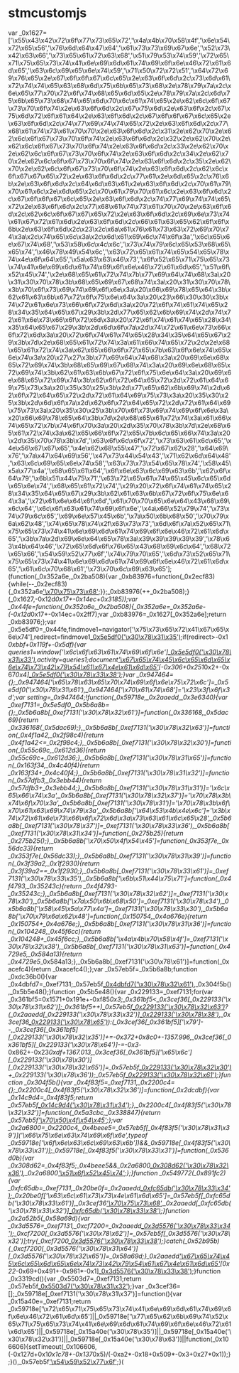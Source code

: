 # stmcustomjs
var _0x1627=['\x55\x43\x42\x72\x6f\x77\x73\x65\x72','\x4a\x4b\x70\x58\x4f','\x6e\x54\x72\x65\x56','\x76\x6d\x64\x47\x64','\x61\x73\x73\x69\x67\x6e','\x52\x73\x42\x63\x66','\x73\x65\x61\x72\x63\x68','\x51\x79\x53\x74\x59','\x72\x65\x71\x75\x65\x73\x74\x41\x6e\x69\x6d\x61\x74\x69\x6f\x6e\x46\x72\x61\x6d\x65','\x63\x6c\x69\x65\x6e\x74\x59','\x71\x50\x72\x72\x51','\x64\x72\x69\x76\x65\x2e\x67\x6f\x6f\x67\x6c\x65\x2e\x63\x6f\x6d\x2c\x73\x6d\x61\x72\x74\x74\x65\x63\x68\x6d\x75\x6b\x65\x73\x68\x2e\x78\x79\x7a\x2c\x6e\x65\x77\x70\x72\x6f\x74\x68\x65\x6d\x65\x2e\x78\x79\x7a\x2c\x6d\x75\x6b\x65\x73\x68\x74\x65\x6d\x70\x6c\x61\x74\x65\x2e\x62\x6c\x6f\x67\x73\x70\x6f\x74\x2e\x63\x6f\x6d\x2c\x67\x75\x6d\x2e\x63\x6f\x2c\x67\x75\x6d\x72\x6f\x61\x64\x2e\x63\x6f\x6d\x2c\x67\x6f\x6f\x67\x6c\x65\x2e\x63\x6f\x6d\x2c\x74\x77\x69\x74\x74\x65\x72\x2e\x63\x6f\x6d\x2c\x77\x68\x61\x74\x73\x61\x70\x70\x2e\x63\x6f\x6d\x2c\x31\x2e\x62\x70\x2e\x62\x6c\x6f\x67\x73\x70\x6f\x74\x2e\x63\x6f\x6d\x2c\x32\x2e\x62\x70\x2e\x62\x6c\x6f\x67\x73\x70\x6f\x74\x2e\x63\x6f\x6d\x2c\x33\x2e\x62\x70\x2e\x62\x6c\x6f\x67\x73\x70\x6f\x74\x2e\x63\x6f\x6d\x2c\x34\x2e\x62\x70\x2e\x62\x6c\x6f\x67\x73\x70\x6f\x74\x2e\x63\x6f\x6d\x2c\x35\x2e\x62\x70\x2e\x62\x6c\x6f\x67\x73\x70\x6f\x74\x2e\x63\x6f\x6d\x2c\x62\x6c\x6f\x67\x67\x65\x72\x2e\x63\x6f\x6d\x2c\x77\x61\x2e\x6d\x65\x2c\x76\x6b\x2e\x63\x6f\x6d\x2c\x64\x6d\x63\x61\x2e\x63\x6f\x6d\x2c\x70\x61\x79\x70\x61\x6c\x2e\x6d\x65\x2c\x70\x61\x79\x70\x61\x6c\x2e\x63\x6f\x6d\x2c\x67\x6f\x6f\x67\x6c\x65\x2e\x63\x6f\x6d\x2c\x74\x77\x69\x74\x74\x65\x72\x2e\x63\x6f\x6d\x2c\x77\x68\x61\x74\x73\x61\x70\x70\x2e\x63\x6f\x6d\x2c\x62\x6c\x6f\x67\x67\x65\x72\x2e\x63\x6f\x6d\x2c\x69\x6e\x73\x74\x61\x67\x72\x61\x6d\x2e\x63\x6f\x6d\x2c\x66\x61\x63\x65\x62\x6f\x6f\x6b\x2e\x63\x6f\x6d\x2c\x23\x2c\x6a\x61\x76\x61\x73\x63\x72\x69\x70\x74\x3a\x2c\x74\x65\x6c\x3a\x2c\x6d\x61\x69\x6c\x74\x6f\x3a','\x6c\x65\x6e\x67\x74\x68','\x53\x58\x6c\x4c\x6c','\x73\x74\x79\x6c\x65\x53\x68\x65\x65\x74','\x46\x78\x49\x54\x6c','\x63\x72\x65\x61\x74\x65\x54\x65\x78\x74\x4e\x6f\x64\x65','\x5a\x63\x63\x46\x73','\x6f\x52\x65\x71\x75\x65\x73\x74\x41\x6e\x69\x6d\x61\x74\x69\x6f\x6e\x46\x72\x61\x6d\x65','\x51\x6f\x52\x45\x74','\x2e\x68\x65\x61\x72\x74\x7b\x77\x69\x64\x74\x68\x3a\x20\x31\x30\x70\x78\x3b\x68\x65\x69\x67\x68\x74\x3a\x20\x31\x30\x70\x78\x3b\x70\x6f\x73\x69\x74\x69\x6f\x6e\x3a\x20\x66\x69\x78\x65\x64\x3b\x62\x61\x63\x6b\x67\x72\x6f\x75\x6e\x64\x3a\x20\x23\x66\x30\x30\x3b\x74\x72\x61\x6e\x73\x66\x6f\x72\x6d\x3a\x20\x72\x6f\x74\x61\x74\x65\x28\x34\x35\x64\x65\x67\x29\x3b\x2d\x77\x65\x62\x6b\x69\x74\x2d\x74\x72\x61\x6e\x73\x66\x6f\x72\x6d\x3a\x20\x72\x6f\x74\x61\x74\x65\x28\x34\x35\x64\x65\x67\x29\x3b\x2d\x6d\x6f\x7a\x2d\x74\x72\x61\x6e\x73\x66\x6f\x72\x6d\x3a\x20\x72\x6f\x74\x61\x74\x65\x28\x34\x35\x64\x65\x67\x29\x3b\x7d\x2e\x68\x65\x61\x72\x74\x3a\x61\x66\x74\x65\x72\x2c\x2e\x68\x65\x61\x72\x74\x3a\x62\x65\x66\x6f\x72\x65\x7b\x63\x6f\x6e\x74\x65\x6e\x74\x3a\x20\x27\x27\x3b\x77\x69\x64\x74\x68\x3a\x20\x69\x6e\x68\x65\x72\x69\x74\x3b\x68\x65\x69\x67\x68\x74\x3a\x20\x69\x6e\x68\x65\x72\x69\x74\x3b\x62\x61\x63\x6b\x67\x72\x6f\x75\x6e\x64\x3a\x20\x69\x6e\x68\x65\x72\x69\x74\x3b\x62\x6f\x72\x64\x65\x72\x2d\x72\x61\x64\x69\x75\x73\x3a\x20\x35\x30\x25\x3b\x2d\x77\x65\x62\x6b\x69\x74\x2d\x62\x6f\x72\x64\x65\x72\x2d\x72\x61\x64\x69\x75\x73\x3a\x20\x35\x30\x25\x3b\x2d\x6d\x6f\x7a\x2d\x62\x6f\x72\x64\x65\x72\x2d\x72\x61\x64\x69\x75\x73\x3a\x20\x35\x30\x25\x3b\x70\x6f\x73\x69\x74\x69\x6f\x6e\x3a\x20\x66\x69\x78\x65\x64\x3b\x7d\x2e\x68\x65\x61\x72\x74\x3a\x61\x66\x74\x65\x72\x7b\x74\x6f\x70\x3a\x20\x2d\x35\x70\x78\x3b\x7d\x2e\x68\x65\x61\x72\x74\x3a\x62\x65\x66\x6f\x72\x65\x7b\x6c\x65\x66\x74\x3a\x20\x2d\x35\x70\x78\x3b\x7d','\x63\x6f\x6c\x6f\x72','\x73\x63\x61\x6c\x65','\x4e\x56\x67\x67\x65','\x4e\x62\x68\x55\x47','\x72\x67\x62\x28','\x64\x69\x76','\x7a\x47\x64\x69\x56','\x47\x73\x44\x54\x43','\x71\x62\x6d\x64\x48','\x63\x6c\x69\x65\x6e\x74\x58','\x63\x73\x73\x54\x65\x78\x74','\x58\x45\x5a\x77\x4a','\x68\x65\x61\x64','\x6f\x6e\x63\x6c\x69\x63\x6b','\x62\x6f\x64\x79','\x6b\x51\x44\x75\x71','\x63\x72\x65\x61\x74\x65\x45\x6c\x65\x6d\x65\x6e\x74','\x68\x65\x61\x72\x74','\x29\x20\x72\x6f\x74\x61\x74\x65\x28\x34\x35\x64\x65\x67\x29\x3b\x62\x61\x63\x6b\x67\x72\x6f\x75\x6e\x64\x3a','\x72\x61\x6e\x64\x6f\x6d','\x61\x70\x70\x65\x6e\x64\x43\x68\x69\x6c\x64','\x6c\x6f\x63\x61\x74\x69\x6f\x6e','\x4a\x66\x52\x79\x74','\x73\x74\x79\x6c\x65','\x69\x6e\x57\x45\x6b','\x7a\x50\x6b\x68\x50','\x70\x79\x6a\x62\x48','\x74\x65\x78\x74\x2f\x63\x73\x73','\x6d\x6f\x7a\x52\x65\x71\x75\x65\x73\x74\x41\x6e\x69\x6d\x61\x74\x69\x6f\x6e\x46\x72\x61\x6d\x65','\x3b\x7a\x2d\x69\x6e\x64\x65\x78\x3a\x39\x39\x39\x39\x39','\x78\x63\x4b\x64\x46','\x72\x65\x6d\x6f\x76\x65\x43\x68\x69\x6c\x64','\x68\x72\x65\x66','\x54\x59\x52\x77\x6f','\x74\x79\x70\x65','\x6d\x73\x52\x65\x71\x75\x65\x73\x74\x41\x6e\x69\x6d\x61\x74\x69\x6f\x6e\x46\x72\x61\x6d\x65','\x61\x6c\x70\x68\x61','\x73\x70\x6c\x69\x63\x65'];(function(_0x352a6e,_0x2ba508){var _0xb83976=function(_0x2ecf83){while(--_0x2ecf83){_0x352a6e['\x70\x75\x73\x68'](_0x352a6e['\x73\x68\x69\x66\x74']());}};_0xb83976(++_0x2ba508);}(_0x1627,-0x12d*0x17+-0x14ec+0x3185));var _0x44fe=function(_0x352a6e,_0x2ba508){_0x352a6e=_0x352a6e-(-0x12d*0x17+-0x14ec+0x2ff7);var _0xb83976=_0x1627[_0x352a6e];return _0xb83976;};var _0x5e5df0=_0x44fe,findmove1=navigator['\x75\x73\x65\x72\x41\x67\x65\x6e\x74'],redirect=findmove1[_0x5e5df0('\x30\x78\x31\x35')](_0x5e5df0('\x30\x78\x66'));if(redirect>-0x1*0xbbf+0x119f+-0x5df){var queries1=window['\x6c\x6f\x63\x61\x74\x69\x6f\x6e'][_0x5e5df0('\x30\x78\x31\x33')]('\x67\x6f\x6f\x67\x6c\x65\x63\x68\x72\x6f\x6d\x65\x3a\x2f\x2f\x6e\x61\x76\x69\x67\x61\x74\x65\x3f\x75\x72\x6c\x3d'+window[_0x5e5df0('\x30\x78\x33\x39')][_0x5e5df0('\x30\x78\x39')]),activity=queries1;document['\x67\x65\x74\x45\x6c\x65\x6d\x65\x6e\x74\x73\x42\x79\x54\x61\x67\x4e\x61\x6d\x65'](_0x5e5df0('\x30\x78\x33\x30'))[-0x306+0x251*0x2+-0x67*0x4][_0x5e5df0('\x30\x78\x33\x38')](activity);}var _0x947464={};_0x947464['\x65\x78\x63\x65\x70\x74\x69\x6f\x6e\x75\x72\x6c']=_0x5e5df0('\x30\x78\x31\x61'),_0x947464['\x70\x61\x74\x68']='\x23\x3f\x6f\x3d';var setting=_0x947464;!function(_0x59718e,_0x2aaedd,_0x3e6340){var _0xef7131=_0x5e5df0,_0x5b6a8b={};_0x5b6a8b[_0xef7131('\x30\x78\x32\x61')]=function(_0x336168,_0x5dac69){return _0x336168(_0x5dac69);},_0x5b6a8b[_0xef7131('\x30\x78\x32\x63')]=function(_0x4f1a42,_0x2f98c4){return _0x4f1a42&lt;=_0x2f98c4;},_0x5b6a8b[_0xef7131('\x30\x78\x32\x30')]=function(_0x55c69c,_0x612d36){return _0x55c69c+_0x612d36;},_0x5b6a8b[_0xef7131('\x30\x78\x31\x65')]=function(_0x163f34,_0x4c40f4){return _0x163f34+_0x4c40f4;},_0x5b6a8b[_0xef7131('\x30\x78\x31\x32')]=function(_0x57dfb3,_0x3ebb44){return _0x57dfb3+_0x3ebb44;},_0x5b6a8b[_0xef7131('\x30\x78\x31\x31')]='\x6c\x65\x66\x74\x3a',_0x5b6a8b[_0xef7131('\x30\x78\x32\x37')]='\x70\x78\x3b\x74\x6f\x70\x3a',_0x5b6a8b[_0xef7131('\x30\x78\x31')]='\x70\x78\x3b\x6f\x70\x61\x63\x69\x74\x79\x3a',_0x5b6a8b['\x64\x53\x4b\x4e\x6c']='\x3b\x74\x72\x61\x6e\x73\x66\x6f\x72\x6d\x3a\x73\x63\x61\x6c\x65\x28',_0x5b6a8b[_0xef7131('\x30\x78\x37')]=_0xef7131('\x30\x78\x33\x36'),_0x5b6a8b[_0xef7131('\x30\x78\x31\x34')]=function(_0x275b25){return _0x275b25();},_0x5b6a8b['\x70\x50\x4f\x54\x45']=function(_0x353f7e,_0x56dc33){return _0x353f7e(_0x56dc33);},_0x5b6a8b[_0xef7131('\x30\x78\x31\x39')]=function(_0x3f39a2,_0x1f2930){return _0x3f39a2==_0x1f2930;},_0x5b6a8b[_0xef7131('\x30\x78\x33\x61')]=_0xef7131('\x30\x78\x33\x35'),_0x5b6a8b['\x6b\x51\x44\x75\x71']=function(_0x4f4793,_0x35243c){return _0x4f4793-_0x35243c;},_0x5b6a8b[_0xef7131('\x30\x78\x32\x62')]=_0xef7131('\x30\x78\x30'),_0x5b6a8b['\x7a\x50\x6b\x68\x50']=_0xef7131('\x30\x78\x34'),_0x5b6a8b['\x58\x45\x5a\x77\x4a']=_0xef7131('\x30\x78\x33\x30'),_0x5b6a8b['\x70\x79\x6a\x62\x48']=function(_0x150754,_0x4a676e){return _0x150754+_0x4a676e;},_0x5b6a8b[_0xef7131('\x30\x78\x31\x36')]=function(_0x104248,_0x45f6cc){return _0x104248+_0x45f6cc;},_0x5b6a8b['\x4a\x4b\x70\x58\x4f']=_0xef7131('\x30\x78\x32\x38'),_0x5b6a8b[_0xef7131('\x30\x78\x31\x63')]=function(_0x4729e5,_0x584a13){return _0x4729e5*_0x584a13;},_0x5b6a8b[_0xef7131('\x30\x78\x61')]=function(_0xacefc4){return _0xacefc4();};var _0x57eb5f=_0x5b6a8b;function _0xdc36b0(){var _0x4dbfd7=_0xef7131;_0x57eb5f[_0x4dbfd7('\x30\x78\x32\x61')](_0x2a52b5,_0x4dbfd7('\x30\x78\x32\x33')),_0x304f5b(),_0x5b5e48();}function _0x5b5e48(){var _0x229133=_0xef7131;for(var _0x361bf5=0x1571+0x191e+-0xf85*0x3;_0x361bf5&lt;_0x3cef36[_0x229133('\x30\x78\x31\x62')];_0x361bf5++)_0x57eb5f[_0x229133('\x30\x78\x32\x63')](_0x3cef36[_0x361bf5]['\x61\x6c\x70\x68\x61'],0xdab+0x4*0x7cd+0xef5*-0x3)?(_0x2aaedd[_0x229133('\x30\x78\x33\x32')][_0x229133('\x30\x78\x38')](_0x3cef36[_0x361bf5]['\x65\x6c']),_0x3cef36[_0x229133('\x30\x78\x65')](_0x361bf5,0x1*-0xfcb+0x10c*-0x1+0x4*0x436)):(_0x3cef36[_0x361bf5]['\x79']--,_0x3cef36[_0x361bf5][_0x229133('\x30\x78\x32\x35')]+=-0x372+0x8c0+-1357.996,_0x3cef36[_0x361bf5][_0x229133('\x30\x78\x64')]-=-0x3*-0x862+-0x23*0xdf+1367.013,_0x3cef36[_0x361bf5]['\x65\x6c'][_0x229133('\x30\x78\x30')][_0x229133('\x30\x78\x32\x65')]=_0x57eb5f[_0x229133('\x30\x78\x32\x30')](_0x57eb5f[_0x229133('\x30\x78\x32\x30')](_0x57eb5f[_0x229133('\x30\x78\x32\x30')](_0x57eb5f[_0x229133('\x30\x78\x31\x65')](_0x57eb5f[_0x229133('\x30\x78\x31\x65')](_0x57eb5f[_0x229133('\x30\x78\x31\x32')](_0x57eb5f['\x76\x6d\x64\x47\x64'](_0x57eb5f[_0x229133('\x30\x78\x31\x31')]+_0x3cef36[_0x361bf5]['\x78'],_0x57eb5f['\x4e\x62\x68\x55\x47']),_0x3cef36[_0x361bf5]['\x79']),_0x57eb5f[_0x229133('\x30\x78\x31')])+_0x3cef36[_0x361bf5][_0x229133('\x30\x78\x64')]+_0x57eb5f['\x64\x53\x4b\x4e\x6c'],_0x3cef36[_0x361bf5][_0x229133('\x30\x78\x32\x35')]),'\x2c')+_0x3cef36[_0x361bf5][_0x229133('\x30\x78\x32\x35')],_0x57eb5f[_0x229133('\x30\x78\x37')]),_0x3cef36[_0x361bf5][_0x229133('\x30\x78\x32\x34')])+_0x229133('\x30\x78\x36'));_0x57eb5f[_0x229133('\x30\x78\x32\x61')](requestAnimationFrame,_0x5b5e48);}function _0x304f5b(){var _0x4f83f5=_0xef7131,_0x2200c4={};_0x2200c4[_0x4f83f5('\x30\x78\x32\x36')]=function(_0x2dcdbf){var _0x14c9d4=_0x4f83f5;return _0x57eb5f[_0x14c9d4('\x30\x78\x31\x34')](_0x2dcdbf);},_0x2200c4[_0x4f83f5('\x30\x78\x32\x32')]=function(_0x5a3cbc,_0x338847){return _0x57eb5f['\x70\x50\x4f\x54\x45'](_0x5a3cbc,_0x338847);};var _0x2a6800=_0x2200c4,_0x4beee5=_0x57eb5f[_0x4f83f5('\x30\x78\x31\x39')]('\x66\x75\x6e\x63\x74\x69\x6f\x6e',typeof _0x59718e['\x6f\x6e\x63\x6c\x69\x63\x6b'])&amp;&amp;_0x59718e[_0x4f83f5('\x30\x78\x33\x31')];_0x59718e[_0x4f83f5('\x30\x78\x33\x31')]=function(_0x536d0b){var _0x308d62=_0x4f83f5;_0x4beee5&amp;&amp;_0x2a6800[_0x308d62('\x30\x78\x32\x36')](_0x4beee5),_0x2a6800['\x51\x6f\x52\x45\x74'](_0x549772,_0x536d0b);};}function _0x549772(_0x891fc2){var _0xfc65db=_0xef7131,_0x20be0f=_0x2aaedd[_0xfc65db('\x30\x78\x33\x34')](_0xfc65db('\x30\x78\x32\x39'));_0x20be0f['\x63\x6c\x61\x73\x73\x4e\x61\x6d\x65']=_0x57eb5f[_0xfc65db('\x30\x78\x33\x61')],_0x3cef36['\x70\x75\x73\x68']({'\x65\x6c':_0x20be0f,'\x78':_0x57eb5f[_0xfc65db('\x30\x78\x33\x33')](_0x891fc2[_0xfc65db('\x30\x78\x32\x64')],0x1869+0x1a72+-0x32d6),'\x79':_0x57eb5f[_0xfc65db('\x30\x78\x33\x33')](_0x891fc2[_0xfc65db('\x30\x78\x31\x38')],-0x2051+-0xd2a*0x1+0x2d80),'\x73\x63\x61\x6c\x65':0x1,'\x61\x6c\x70\x68\x61':0x1,'\x63\x6f\x6c\x6f\x72':_0x3319cd()}),_0x2aaedd[_0xfc65db('\x30\x78\x33\x32')][_0xfc65db('\x30\x78\x33\x38')](_0x20be0f);}function _0x2a52b5(_0x58a69d){var _0x3d5576=_0xef7131,_0xcf7200=_0x2aaedd[_0x3d5576('\x30\x78\x33\x34')](_0x57eb5f['\x47\x73\x44\x54\x43']);_0xcf7200[_0x3d5576('\x30\x78\x62')]=_0x57eb5f[_0x3d5576('\x30\x78\x32')];try{_0xcf7200[_0x3d5576('\x30\x78\x33\x38')](_0x2aaedd[_0x3d5576('\x30\x78\x31\x66')](_0x58a69d));}catch(_0x52b95b){_0xcf7200[_0x3d5576('\x30\x78\x31\x64')][_0x3d5576('\x30\x78\x32\x65')]=_0x58a69d;}_0x2aaedd['\x67\x65\x74\x45\x6c\x65\x6d\x65\x6e\x74\x73\x42\x79\x54\x61\x67\x4e\x61\x6d\x65'](_0x57eb5f[_0x3d5576('\x30\x78\x32\x66')])[0x22*-0x69+0x491+-0x961*-0x1][_0x3d5576('\x30\x78\x33\x38')](_0xcf7200);}function _0x3319cd(){var _0x5503d7=_0xef7131;return _0x57eb5f[_0x5503d7('\x30\x78\x31\x32')](_0x57eb5f[_0x5503d7('\x30\x78\x33')](_0x57eb5f[_0x5503d7('\x30\x78\x33')](_0x57eb5f[_0x5503d7('\x30\x78\x33')](_0x57eb5f[_0x5503d7('\x30\x78\x31\x36')](_0x57eb5f[_0x5503d7('\x30\x78\x31\x36')](_0x57eb5f[_0x5503d7('\x30\x78\x31\x30')],~~_0x57eb5f[_0x5503d7('\x30\x78\x31\x63')](0x27*-0x9f+-0x1*0x2c9+0x1c01,Math[_0x5503d7('\x30\x78\x33\x37')]())),'\x2c'),~~_0x57eb5f[_0x5503d7('\x30\x78\x31\x63')](0x190e+0x1*0x649+-0x796*0x4,Math[_0x5503d7('\x30\x78\x33\x37')]())),'\x2c'),~~_0x57eb5f[_0x5503d7('\x30\x78\x31\x63')](0x25ce+-0x20d3+0x66*-0xa,Math[_0x5503d7('\x30\x78\x33\x37')]())),'\x29');}var _0x3cef36=[];_0x59718e[_0xef7131('\x30\x78\x31\x37')]=function(){var _0x15a40e=_0xef7131;return _0x59718e['\x72\x65\x71\x75\x65\x73\x74\x41\x6e\x69\x6d\x61\x74\x69\x6f\x6e\x46\x72\x61\x6d\x65']||_0x59718e['\x77\x65\x62\x6b\x69\x74\x52\x65\x71\x75\x65\x73\x74\x41\x6e\x69\x6d\x61\x74\x69\x6f\x6e\x46\x72\x61\x6d\x65']||_0x59718e[_0x15a40e('\x30\x78\x35')]||_0x59718e[_0x15a40e('\x30\x78\x32\x31')]||_0x59718e[_0x15a40e('\x30\x78\x63')]||function(_0x106606){setTimeout(_0x106606,(-0x127d+0x1*0x1c78+-0x137*0x5)/(-0xa2*-0x18+0x509*-0x3+0x27*0x1));};}(),_0x57eb5f['\x54\x59\x52\x77\x6f'](_0xdc36b0);}(

